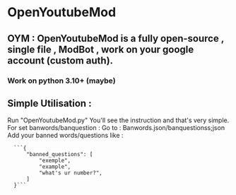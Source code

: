 # OpenYoutubeMod
## OYM : OpenYoutubeMod is a fully open-source , single file , ModBot , work on your google account (custom auth).
### Work on python 3.10+ (maybe)

## Simple Utilisation :
   Run "OpenYoutubeMod.py"
   You'll see the instruction and that's very simple.
   For set banwords/banquestion :
   Go to : Banwords.json/banquestionss;json
     Add your banned words/questions like : 

      ```{
          "banned_questions": [
              "exemple",
              "example",
              "what's ur number?",
          ]
      }```
